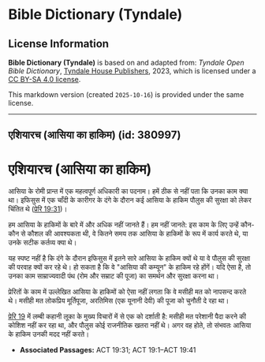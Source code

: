 # Bible Dictionary (Tyndale)

## License Information

**Bible Dictionary (Tyndale)** is based on and adapted from: _Tyndale Open Bible Dictionary_, [Tyndale House Publishers](https://tyndaleopenresources.com/), 2023, which is licensed under a [CC BY-SA 4.0 license](https://creativecommons.org/licenses/by-sa/4.0/legalcode.en).

This markdown version (created `2025-10-16`) is provided under the same license.



--------------------------------

## एशियारच (आसिया का हाकिम) (id: 380997)

एशियारच (आसिया का हाकिम)
========================

आसिया के रोमी प्रान्त में एक महत्वपूर्ण अधिकारी का पदनाम। हमें ठीक से नहीं पता कि उनका काम क्या था। इफिसुस में एक चाँदी के कारीगर के दंगे के दौरान कई आसिया के हाकिम पौलुस की सुरक्षा को लेकर चिंतित थे ([प्रेरि 19:31](https://ref.ly/Acts19:31))।

हम आसिया के हाकिमों के बारे में और अधिक नहीं जानते हैं। हम नहीं जानते: इस काम के लिए उन्हें कौन\-कौन से कौशल की आवश्यकता थी, वे कितने समय तक आसिया के हाकिमों के रूप में कार्य करते थे, या उनके सटीक कर्तव्य क्या थे।

यह स्पष्ट नहीं है कि दंगे के दौरान इफिसुस में इतने सारे आसिया के हाकिम क्यों थे या वे पौलुस की सुरक्षा की परवाह क्यों कर रहे थे। हो सकता है कि वे "आसिया की कम्यून" के हाकिम रहे होंगें। यदि ऐसा है, तो उनका काम साम्राज्यवादी पंथ (रोम और सम्राट की पूजा) का समर्थन और सुरक्षा करना था।

प्रेरितों के काम में उल्लेखित आसिया के हाकिमों को ऐसा नहीं लगता कि वे मसीही मत को नापसन्द करते थे। मसीही मत लोकप्रिय मूर्तिपूजा, अरतिमिस (एक यूनानी देवी) की पूजा को चुनौती दे रहा था।

[प्रेरि 19](https://ref.ly/Acts19:1-Acts19:41) में लम्बी कहानी लूका के मुख्य विचारों में से एक को दर्शाती है: मसीही मत परेशानी पैदा करने की कोशिश नहीं कर रहा था, और पौलुस कोई राजनीतिक खतरा नहीं थे। अगर वह होते, तो संभवतः आसिया के हाकिम उनकी मदद नहीं करते।

* **Associated Passages:** ACT 19:31; ACT 19:1–ACT 19:41

